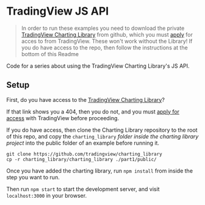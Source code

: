 # TradingView JS API

> In order to run these examples you need to download the private [TradingView Charting Library](https://github.com/tradingview/charting_library) from github, which you must [apply](https://www.tradingview.com/HTML5-stock-forex-bitcoin-charting-library/) for acces to from TradingView. These won't work without the Library!
> If you do have access to the repo, then follow the instructions at the bottom of this Readme

Code for a series about using the TradingView Charting Library's JS API. 

## Setup

First, do you have access to the [TradingView Charting Library](https://github.com/tradingview/charting_library)? 

If that link shows you a 404, then you do not, and you must [apply for access](https://www.tradingview.com/HTML5-stock-forex-bitcoin-charting-library/) with TradingView before proceeding.

If you do have access, then clone the Charting Library repository to the root of this repo, and copy the `charting_library` _folder inside the charting library project_ into the public folder of an example before running it.


```
git clone https://github.com/tradingview/charting_library
cp -r charting_library/charting_library ./part1/public/
```
Once you have added the charting library, run `npm install` from inside the step you want to run.

Then run `npm start` to start the development server, and visit `localhost:3000` in your browser.
